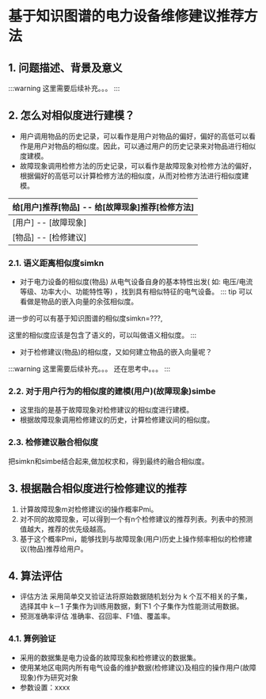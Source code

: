 # 基于知识图谱的电力设备维修建议推荐方法

## 1. 问题描述、背景及意义
:::warning
这里需要后续补充。。。
:::
## 2. 怎么对相似度进行建模？
- 用户调用物品的历史记录，可以看作是用户对物品的偏好，偏好的高低可以看作是用户对物品的相似度。因此，可以通过用户的历史记录来对物品进行相似度建模。
- 故障现象调用检修方法的历史记录，可以看作是故障现象对检修方法的偏好，根据偏好的高低可以计算检修方法的相似度，从而对检修方法进行相似度建模。

| 给[用户]推荐[物品] -- 给[故障现象]推荐[检修方法] |
| ------------------------------------------------ |
| [用户] -- [故障现象]                             |
| [物品] -- [检修建议]                             |

### 2.1. 语义距离相似度simkn
- 对于电力设备的相似度(物品)
从电气设备自身的基本特性出发( 如: 电压/电流等级、功率大小、功能特性等) ，找到具有相似特征的电气设备。
::: tip
可以看做是物品的嵌入向量的余弦相似度。

进一步的可以有基于知识图谱的相似度simkn=???,

这里的相似度应该是包含了语义的，可以叫做语义相似度。
:::
- 对于检修建议(物品)的相似度，又如何建立物品的嵌入向量呢？

:::warning
这里需要后续补充。。。
还在思考中。。。
:::
### 2.2. 对于用户行为的相似度的建模(用户)(故障现象)simbe
- 这里指的是基于故障现象对检修建议的相似度进行建模。
- 根据故障现象调用检修建议的历史，计算检修建议间的相似度。
### 2.3. 检修建议融合相似度
把simkn和simbe结合起来,做加权求和，得到最终的融合相似度。
## 3. 根据融合相似度进行检修建议的推荐
1. 计算故障现象m对检修建议i的操作概率Pmi。
2. 对不同的故障现象，可以得到一个有n个检修建议的推荐列表。列表中的预测值越大，推荐的优先级越高。
3. 基于这个概率Pmi，能够找到与故障现象(用户)历史上操作频率相似的检修建议(物品)推荐给用户。

## 4. 算法评估
- 评估方法
采用简单交叉验证法将原始数据随机划分为 k 个互不相关的子集，选择其中 k－1 子集作为训练用数据，剩下1 个子集作为性能测试用数据。
- 预测准确率评估
准确率、召回率、F1值、覆盖率。
### 4.1. 算例验证
- 采用的数据集是电力设备的故障现象和检修建议的数据集。
- 使用某地区电网内所有电气设备的维护数据(检修建议)及相应的操作用户(故障现象)作为研究对象
- 参数设置：xxxx